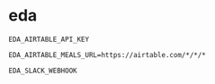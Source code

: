 # eda

`EDA_AIRTABLE_API_KEY`

`EDA_AIRTABLE_MEALS_URL=https://airtable.com/*/*/*`

`EDA_SLACK_WEBHOOK`
